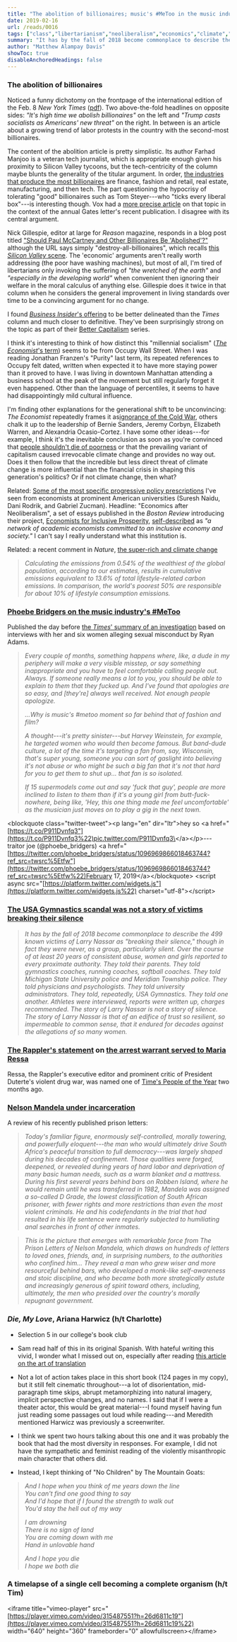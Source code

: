 ```yaml
---
title: "The abolition of billionaires; music's #MeToo in the music industry; framing the US gymnastics scandal; and 'Die, My Love' by Ariana Harwicz"
date: 2019-02-16
url: /reads/0016
tags: ["class","libertarianism","neoliberalism","economics","climate","music","metoo","philippines","south africa","politics","biology"]
summary: "It has by the fall of 2018 become commonplace to describe the 499 known victims of Larry Nassar as 'breaking their silence,' though in fact they were never, as a group, particularly silent. Over the course of at least 20 years of consistent abuse, women and girls reported to every proximate authority. They told their parents. They told gymnastics coaches, running coaches, softball coaches. They told Michigan State University police and Meridian Township police. They told physicians and psychologists. They told university administrators. They told, repeatedly, USA Gymnastics. They told one another. Athletes were interviewed, reports were written up, charges recommended. The story of Larry Nassar is not a story of silence. The story of Larry Nassar is that of an edifice of trust so resilient, so impermeable to common sense, that it endured for decades against the allegations of so many women."
author: "Matthew Alampay Davis"
showToc: true
disableAnchoredHeadings: false
---
```


### The abolition of billionaires

Noticed a funny dichotomy on the frontpage of the international edition
of the Feb. 8 *New York Times*
([pdf](https://static01.nyt.com/images/2019/02/08/nytfrontpage/INYT_frontpage_global.20190208.pdf)).
Two above-the-fold headlines on opposite sides: *"It's high time we
abolish billionaires"* on the left and *"Trump casts socialists as
Americans' new threat"* on the right. In between is an article about a
growing trend of labor protests in the country with the second-most
billionaires.

The content of the abolition article is pretty simplistic. Its author
Farhad Manjoo is a veteran tech journalist, which is appropriate enough
given his proximity to Silicon Valley tycoons, but the tech-centricity
of the column maybe blunts the generality of the titular argument. In
order, [the industries that produce the most
billionaires](https://www.forbes.com/sites/omaseddiq/2018/03/10/how-the-worlds-billionaires-got-so-rich/#3dd42eb5124c)
are finance, fashion and retail, real estate, manufacturing, and then
tech. The part questioning the hypocrisy of tolerating "good"
billionaires such as Tom Steyer---who "ticks every liberal box"---is
interesting though. Vox had a [more precise
article](https://www.vox.com/future-perfect/2019/2/16/18225498/bill-melinda-gates-annual-letter-2019)
on that topic in the context of the annual Gates letter's recent
publication. I disagree with its central argument.

Nick Gillespie, editor at large for *Reason* magazine, responds in a
blog post titled ["Should Paul McCartney and Other Billionaires Be
'Abolished'?"](http://reason.com/blog/2019/02/07/destroy-all-billionaires)
although the URL says simply "destroy-all-billionaires", which recalls
[this *Silicon Valley*
scene](https://www.youtube.com/watch?v=s9Bg4UU76so). The 'economic'
arguments aren't really worth addressing (the poor have washing
machines), but most of all, I'm tired of libertarians only invoking the
suffering of *"the wretched of the earth"* and *"especially in the
developing world"* when convenient then ignoring their welfare in the
moral calculus of anything else. Gillespie does it twice in that column
when he considers the general improvement in living standards over time
to be a convincing argument for no change.

I found [*Business Insider*'s
offering](https://www.businessinsider.com/abolish-billionaires-inequality-wealth-mainstream-2019-2?r=US&IR=T)
to be better delineated than the *Times* column and much closer to
definitive. They've been surprisingly strong on the topic as part of
their [Better
Capitalism](https://www.businessinsider.com/better-capitalism?r=US&IR=T)
series.

I think it's interesting to think of how distinct this "millennial
socialism" ([*The Economist*'s
term](https://www.economist.com/briefing/2019/02/14/millennial-socialists-want-to-shake-up-the-economy-and-save-the-climate?fsrc=scn/fb/te/bl/ed/millennialsocialistswanttoshakeuptheeconomyandsavetheclimateoutofleftfield&fbclid=IwAR1cuYqTYvDKUzh_dNXWt1gpvqUETrMXJyOPQVuW_t9W3tgPsf_4R92uoL4))
seems to be from Occupy Wall Street. When I was reading Jonathan
Franzen's "Purity" last term, its repeated references to Occupy felt
dated, written when expected it to have more staying power than it
proved to have. I was living in downtown Manhattan attending a business
school at the peak of the movement but still regularly forget it even
happened. Other than the language of percentiles, it seems to have had
disappointingly mild cultural influence.

I'm finding other explanations for the generational shift to be
unconvincing: *The Economist* repeatedly frames it as[ignorance of the
Cold
War](https://www.economist.com/leaders/2019/02/14/millennial-socialism),
others chalk it up to the leadership of Bernie Sanders, Jeremy Corbyn,
Elizabeth Warren, and Alexandria Ocasio-Cortez. I have some other
ideas---for example, I think it's the inevitable conclusion as soon as
you're convinced that [people shouldn't die of
poorness](https://www.cbsnews.com/news/mother-fights-for-lower-insulin-prices-after-sons-tragic-death/)
or that the prevailing variant of capitalism caused irrevocable climate
change and provides no way out. Does it then follow that the incredible
but less direct threat of climate change is more influential than the
financial crisis in shaping this generation's politics? Or if not
climate change, then what?

Related: [Some of the most specific progressive policy
prescriptions](http://bostonreview.net/class-inequality/suresh-naidu-dani-rodrik-gabriel-zucman-economics-after-neoliberalism#.XGbj-3RuqoQ.twitter)
I've seen from economists at prominent American universities (Suresh
Naidu, Dani Rodrik, and Gabriel Zucman). Headline: "Economics after
Neoliberalism", a set of essays published in the *Boston Review*
introducing their project, [Economists for Inclusive
Prosperity](https://econfip.org/),
[self-described](https://rodrik.typepad.com/dani_rodriks_weblog/2019/02/economists-for-inclusive-prosperity-efip.html)
as *"a network of academic economists committed to an inclusive economy
and society."* I can't say I really understand what this institution is.

Related: a recent comment in *Nature*, [the super-rich and climate
change](https://www.nature.com/articles/s41558-019-0402-3)

> *Calculating the emissions from 0.54% of the wealthiest of the global
> population, according to our estimates, results in cumulative
> emissions equivalent to 13.6% of total lifestyle-related carbon
> emissions. In comparison, the world's poorest 50% are responsible for
> about 10% of lifestyle consumption emissions.*

### [Phoebe Bridgers on the music industry's #MeToo](https://www.gq.com.au/success/opinions/you-have-to-be-comfortable-calling-people-out-i-spoke-with-phoebe-bridgers-a-day-before-the-ryan-adams-allegations-broke/news-story/b2ce19ac944ea2bbc329bfe0533a768d)

Published the day before [the *Times*' summary of an
investigation](https://www.nytimes.com/2019/02/13/arts/music/ryan-adams-women-sex.html?smtyp=cur&smid=tw-nytimes)
based on interviews with her and six women alleging sexual misconduct by
Ryan Adams.

> *Every couple of months, something happens where, like, a dude in my
> periphery will make a very visible misstep, or say something
> inappropriate and you have to feel comfortable calling people out.
> Always. If someone really means a lot to you, you should be able to
> explain to them that they fucked up. And I've found that apologies are
> so easy, and [they're] always well received. Not enough people
> apologize.*
>
> *...Why is music's #metoo moment so far behind that of fashion and
> film?*
>
> *A thought---it's pretty sinister---but Harvey Weinstein, for example,
> he targeted women who would then become famous. But band-dude culture,
> a lot of the time it's targeting a fan from, say, Wisconsin, that's
> super young, someone you can sort of gaslight into believing it's not
> abuse or who might be such a big fan that it's not that hard for you
> to get them to shut up... that fan is so isolated.*
>
> *If 15 supermodels come out and say 'fuck that guy', people are more
> inclined to listen to them than if it's a young girl from
> butt-fuck-nowhere, being like, 'Hey, this one thing made me feel
> uncomfortable' as the musician just moves on to play a gig in the next
> town.*

\<blockquote class="twitter-tweet"\>\<p lang="en" dir="ltr"\>hey so \<a
href="[https://t.co/P911Dvnfq3"](https://t.co/P911Dvnfq3%22)pic.twitter.com/P911Dvnfq3\</a\>\</p\>---
traitor joe (\@phoebe_bridgers) \<a
href="[https://twitter.com/phoebe_bridgers/status/1096969866018463744?ref_src=twsrc%5Etfw"](https://twitter.com/phoebe_bridgers/status/1096969866018463744?ref_src=twsrc%5Etfw%22)February
17, 2019\</a\>\</blockquote\> \<script async
src="[https://platform.twitter.com/widgets.js"](https://platform.twitter.com/widgets.js%22)
charset="utf-8"\>\</script\>

### [The USA Gymnastics scandal was not a story of victims breaking their silence](https://www.thecut.com/2018/11/how-did-larry-nassar-deceive-so-many-for-so-long.html)

> *It has by the fall of 2018 become commonplace to describe the 499
> known victims of Larry Nassar as "breaking their silence," though in
> fact they were never, as a group, particularly silent. Over the course
> of at least 20 years of consistent abuse, women and girls reported to
> every proximate authority. They told their parents. They told
> gymnastics coaches, running coaches, softball coaches. They told
> Michigan State University police and Meridian Township police. They
> told physicians and psychologists. They told university
> administrators. They told, repeatedly, USA Gymnastics. They told one
> another. Athletes were interviewed, reports were written up, charges
> recommended. The story of Larry Nassar is not a story of silence. The
> story of Larry Nassar is that of an edifice of trust so resilient, so
> impermeable to common sense, that it endured for decades against the
> allegations of so many women.*

### [The Rappler's statement](https://www.rappler.com/about-rappler/about-us/223423-rappler-statement-maria-ressa-arrest-cyber-libel-february-2019?utm_medium=Social&utm_source=Twitter#Echobox=1550062644) on [the arrest warrant served to Maria Ressa](https://www.washingtonpost.com/world/asia_pacific/top-philippine-journalist-and-time-person-of-the-year-arrested-on-libel-charges/2019/02/13/f05baf54-2f86-11e9-8ad3-9a5b113ecd3c_story.html?noredirect=on&utm_term=.471af49c480c)

Ressa, the Rappler's executive editor and prominent critic of President
Duterte's violent drug war, was named one of [Time's People of the
Year](http://time.com/person-of-the-year-2018-the-guardians/) two months
ago.

### [Nelson Mandela under incarceration](https://www.nybooks.com/articles/2019/02/07/nelson-mandela-prison-notes-underground/)

A review of his recently published prison letters:

> *Today's familiar figure, enormously self-controlled, morally
> towering, and powerfully eloquent---the man who would ultimately drive
> South Africa's peaceful transition to full democracy---was largely
> shaped during his decades of confinement. Those qualities were forged,
> deepened, or revealed during years of hard labor and deprivation of
> many basic human needs, such as a warm blanket and a mattress. During
> his first several years behind bars on Robben Island, where he would
> remain until he was transferred in 1982, Mandela was assigned a
> so-called D Grade, the lowest classification of South African
> prisoner, with fewer rights and more restrictions than even the most
> violent criminals. He and his codefendants in the trial that had
> resulted in his life sentence were regularly subjected to humiliating
> anal searches in front of other inmates.*

> *This is the picture that emerges with remarkable force from The
> Prison Letters of Nelson Mandela, which draws on hundreds of letters
> to loved ones, friends, and, in surprising numbers, to the authorities
> who confined him... They reveal a man who grew wiser and more
> resourceful behind bars, who developed a monk-like self-awareness and
> stoic discipline, and who became both more strategically astute and
> increasingly generous of spirit toward others, including, ultimately,
> the men who presided over the country's morally repugnant government.*

### *Die, My Love*, Ariana Harwicz (h/t Charlotte)

-   Selection 5 in our college's book club

-   Sam read half of this in its original Spanish. With hateful writing
    this vivid, I wonder what I missed out on, especially after reading
    [this article on the art of
    translation](https://www.nybooks.com/daily/2019/01/21/can-a-translation-be-a-masterpiece-too/)

-   Not a lot of action takes place in this short book (124 pages in my
    copy), but it still felt cinematic throughout---a lot of
    disorientation, mid-paragraph time skips, abrupt metamorphizing into
    natural imagery, implicit perspective changes, and no names. I said
    that if I were a theater actor, this would be great material---I
    found myself having fun just reading some passages out loud while
    reading---and Meredith mentioned Harwicz was previously a
    screenwriter.

-   I think we spent two hours talking about this one and it was
    probably the book that had the most diversity in responses. For
    example, I did not have the sympathetic and feminist reading of the
    violently misanthropic main character that others did.

-   Instead, I kept thinking of "No Children" by The Mountain Goats:

> *And I hope when you think of me years down the line\
> You can't find one good thing to say\
> And I'd hope that if I found the strength to walk out\
> You'd stay the hell out of my way*
>
> *I am drowning\
> There is no sign of land\
> You are coming down with me\
> Hand in unlovable hand*
>
> *And I hope you die\
> I hope we both die*

### A timelapse of a single cell becoming a complete organism (h/t Tim)

\<iframe title="vimeo-player"
src="[https://player.vimeo.com/video/315487551?h=26d6811c19"](https://player.vimeo.com/video/315487551?h=26d6811c19%22)
width="640" height="360" frameborder="0" allowfullscreen\>\</iframe\>
